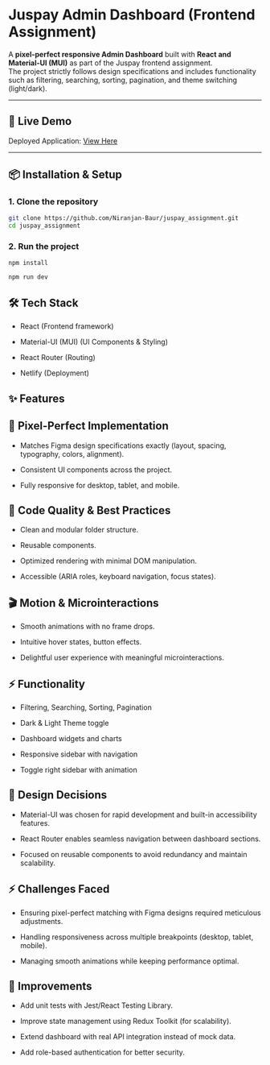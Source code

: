 # Juspay Admin Dashboard (Frontend Assignment)

A **pixel-perfect responsive Admin Dashboard** built with **React and Material-UI (MUI)** as part of the Juspay frontend assignment.  
The project strictly follows design specifications and includes functionality such as filtering, searching, sorting, pagination, and theme switching (light/dark).

---

## 🚀 Live Demo
Deployed Application: [View Here](https://juspay-fe-assignment.netlify.app/dashboard)

---

## 📦 Installation & Setup

### 1. Clone the repository
```bash
git clone https://github.com/Niranjan-Baur/juspay_assignment.git
cd juspay_assignment
```
### 2. Run the project

```
npm install
```
```
npm run dev
```


## 🛠️ Tech Stack

- React (Frontend framework)

- Material-UI (MUI) (UI Components & Styling)

- React Router (Routing)

- Netlify (Deployment)

## ✨ Features
## 🎨 Pixel-Perfect Implementation

- Matches Figma design specifications exactly (layout, spacing, typography, colors, alignment).

- Consistent UI components across the project.

- Fully responsive for desktop, tablet, and mobile.

## 🧩 Code Quality & Best Practices

- Clean and modular folder structure.

- Reusable components.

- Optimized rendering with minimal DOM manipulation.

- Accessible (ARIA roles, keyboard navigation, focus states).

## 🎬 Motion & Microinteractions

- Smooth animations with no frame drops.

- Intuitive hover states, button effects.

- Delightful user experience with meaningful microinteractions.

## ⚡ Functionality

- Filtering, Searching, Sorting, Pagination

- Dark & Light Theme toggle

- Dashboard widgets and charts

- Responsive sidebar with navigation

- Toggle right sidebar with animation

## 📌 Design Decisions

- Material-UI was chosen for rapid development and built-in accessibility features.

- React Router enables seamless navigation between dashboard sections.

- Focused on reusable components to avoid redundancy and maintain scalability.

## ⚡ Challenges Faced

- Ensuring pixel-perfect matching with Figma designs required meticulous adjustments.

- Handling responsiveness across multiple breakpoints (desktop, tablet, mobile).

- Managing smooth animations while keeping performance optimal.

## 🔮 Improvements

- Add unit tests with Jest/React Testing Library.

- Improve state management using Redux Toolkit (for scalability).

- Extend dashboard with real API integration instead of mock data.

- Add role-based authentication for better security.